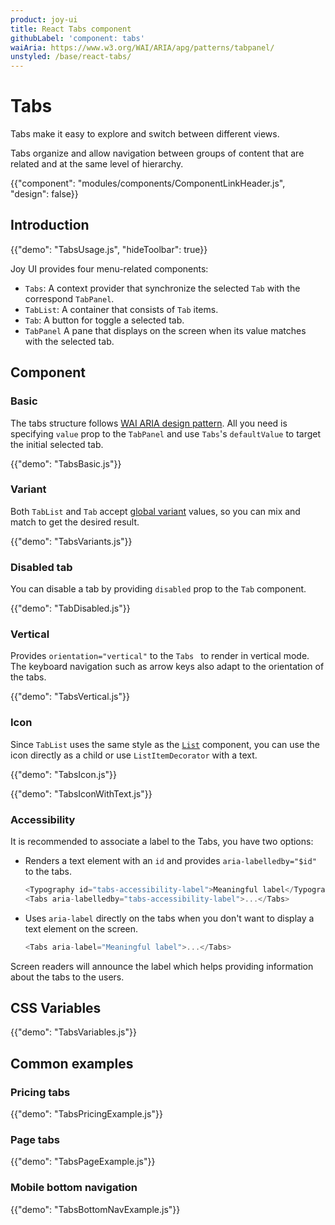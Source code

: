 ```yaml
---
product: joy-ui
title: React Tabs component
githubLabel: 'component: tabs'
waiAria: https://www.w3.org/WAI/ARIA/apg/patterns/tabpanel/
unstyled: /base/react-tabs/
---
```


# Tabs

<p class="description">Tabs make it easy to explore and switch between different views.</p>

Tabs organize and allow navigation between groups of content that are related and at the same level of hierarchy.

{{"component": "modules/components/ComponentLinkHeader.js", "design": false}}

## Introduction

{{"demo": "TabsUsage.js", "hideToolbar": true}}

Joy UI provides four menu-related components:

- `Tabs`: A context provider that synchronize the selected `Tab` with the correspond `TabPanel`.
- `TabList`: A container that consists of `Tab` items.
- `Tab`: A button for toggle a selected tab.
- `TabPanel` A pane that displays on the screen when its value matches with the selected tab.

## Component

### Basic

The tabs structure follows [WAI ARIA design pattern](https://www.w3.org/WAI/ARIA/apg/patterns/tabpanel/). All you need is specifying `value` prop to the `TabPanel` and use `Tabs`'s `defaultValue` to target the initial selected tab.

{{"demo": "TabsBasic.js"}}

### Variant

Both `TabList` and `Tab` accept [global variant](/joy-ui/main-features/global-variants/) values, so you can mix and match to get the desired result.

{{"demo": "TabsVariants.js"}}

### Disabled tab

You can disable a tab by providing `disabled` prop to the `Tab` component.

{{"demo": "TabDisabled.js"}}

### Vertical

Provides `orientation="vertical"` to the `Tabs ` to render in vertical mode. The keyboard navigation such as arrow keys also adapt to the orientation of the tabs.

{{"demo": "TabsVertical.js"}}

### Icon

Since `TabList` uses the same style as the [`List`](/joy-ui/react-list/) component, you can use the icon directly as a child or use `ListItemDecorator` with a text.

{{"demo": "TabsIcon.js"}}

{{"demo": "TabsIconWithText.js"}}

### Accessibility

It is recommended to associate a label to the Tabs, you have two options:

- Renders a text element with an `id` and provides `aria-labelledby="$id"` to the tabs.
  ```js
  <Typography id="tabs-accessibility-label">Meaningful label</Typography>
  <Tabs aria-labelledby="tabs-accessibility-label">...</Tabs>
  ```
- Uses `aria-label` directly on the tabs when you don't want to display a text element on the screen.
  ```js
  <Tabs aria-label="Meaningful label">...</Tabs>
  ```

Screen readers will announce the label which helps providing information about the tabs to the users.

## CSS Variables

{{"demo": "TabsVariables.js"}}

## Common examples

### Pricing tabs

{{"demo": "TabsPricingExample.js"}}

### Page tabs

{{"demo": "TabsPageExample.js"}}

### Mobile bottom navigation

{{"demo": "TabsBottomNavExample.js"}}
